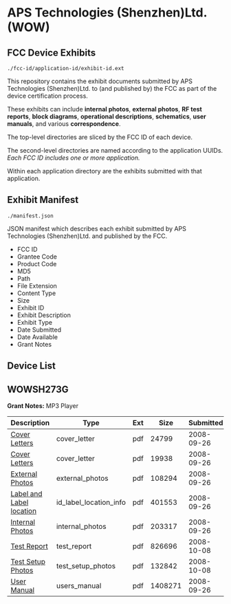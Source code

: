 # APS Technologies (Shenzhen)Ltd. (WOW)
## FCC Device Exhibits

```
./fcc-id/application-id/exhibit-id.ext
```

This repository contains the exhibit documents submitted by APS Technologies (Shenzhen)Ltd. to (and published by) the FCC as part of the device certification process.

These exhibits can include **internal photos**, **external photos**, **RF test reports**, **block diagrams**, **operational descriptions**, **schematics**, **user manuals**, and various **correspondence**.

The top-level directories are sliced by the FCC ID of each device.

The second-level directories are named according to the application UUIDs. *Each FCC ID includes one or more application.*

Within each application directory are the exhibits submitted with that application. 

## Exhibit Manifest

```
./manifest.json
```

JSON manifest which describes each exhibit submitted by APS Technologies (Shenzhen)Ltd. and published by the FCC.

- FCC ID
- Grantee Code
- Product Code
- MD5
- Path
- File Extension
- Content Type
- Size
- Exhibit ID
- Exhibit Description
- Exhibit Type
- Date Submitted
- Date Available
- Grant Notes

## Device List
## WOWSH273G
**Grant Notes:** MP3 Player

| Description | Type | Ext | Size | Submitted | Available |
| ----------- | ---- | --- | ---- | --------- | --------- |
| [Cover Letters](WOWSH273G/fe1ba9f1c40aff8e42b5a17c91a0a64e/1007454.pdf) | cover_letter | pdf | 24799 | 2008-09-26 | 2008-10-08 |
| [Cover Letters](WOWSH273G/fe1ba9f1c40aff8e42b5a17c91a0a64e/1007455.pdf) | cover_letter | pdf | 19938 | 2008-09-26 | 2008-10-08 |
| [External Photos](WOWSH273G/fe1ba9f1c40aff8e42b5a17c91a0a64e/1007456.pdf) | external_photos | pdf | 108294 | 2008-09-26 | 2008-10-08 |
| [Label and Label location](WOWSH273G/fe1ba9f1c40aff8e42b5a17c91a0a64e/1007457.pdf) | id_label_location_info | pdf | 401553 | 2008-09-26 | 2008-10-08 |
| [Internal Photos](WOWSH273G/fe1ba9f1c40aff8e42b5a17c91a0a64e/1007458.pdf) | internal_photos | pdf | 203317 | 2008-09-26 | 2008-10-08 |
| [Test Report](WOWSH273G/fe1ba9f1c40aff8e42b5a17c91a0a64e/1012653.pdf) | test_report | pdf | 826696 | 2008-10-08 | 2008-10-08 |
| [Test Setup Photos](WOWSH273G/fe1ba9f1c40aff8e42b5a17c91a0a64e/1012654.pdf) | test_setup_photos | pdf | 132842 | 2008-10-08 | 2008-10-08 |
| [User Manual](WOWSH273G/fe1ba9f1c40aff8e42b5a17c91a0a64e/1007463.pdf) | users_manual | pdf | 1408271 | 2008-09-26 | 2008-10-08 |
